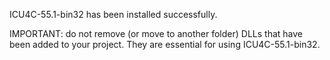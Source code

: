 ICU4C-55.1-bin32 has been installed successfully.

IMPORTANT: do not remove (or move to another folder) DLLs that have been added to your project. They are essential for using ICU4C-55.1-bin32.